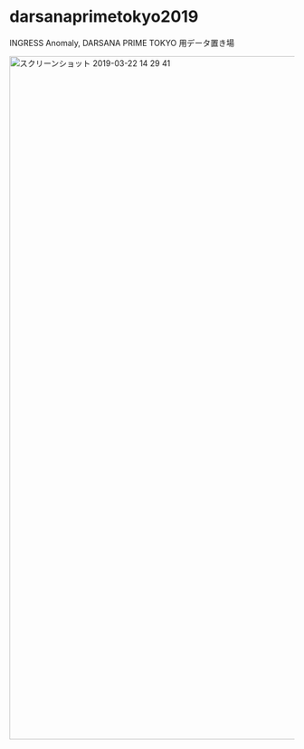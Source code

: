 # darsanaprimetokyo2019
INGRESS Anomaly, DARSANA PRIME TOKYO 用データ置き場

<img width="1207" alt="スクリーンショット 2019-03-22 14 29 41" src="https://user-images.githubusercontent.com/416977/54802683-b1f32300-4caf-11e9-909d-eda276319a95.png">

